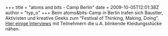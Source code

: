 +++
title = "atoms and bits - Camp Berlin"
date = 2009-10-05T12:01:38Z
author = "typ_o"
+++
Beim atoms\&bits-Camp in Berlin trafen sich Baustler, Aktivisten und
kreative Geeks zum “Festival of Thinking, Making, Doing”. [Hier einige
Interviews](http://anjakrieger.com/2009/10/01/people-atomsbits-09/) mit
Teilnehmern die u.A. blinkende Kleidungsstücke nähen.
